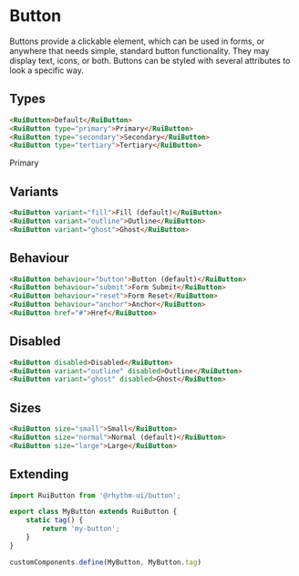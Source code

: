 # Button

Buttons provide a clickable element, which can be used in forms, or anywhere that needs simple, standard button functionality. They may display text, icons, or both. Buttons can be styled with several attributes to look a specific way.

## Types

```html preview
<RuiButton>Default</RuiButton>
<RuiButton type="primary">Primary</RuiButton>
<RuiButton type="secondary">Secondary</RuiButton>
<RuiButton type="tertiary">Tertiary</RuiButton>
```
<RuiButton type="primary">Primary</RuiButton>


## Variants

```html preview
<RuiButton variant="fill">Fill (default)</RuiButton>
<RuiButton variant="outline">Outline</RuiButton>
<RuiButton variant="ghost">Ghost</RuiButton>
```

## Behaviour

```html preview
<RuiButton behaviour="button">Button (default)</RuiButton>
<RuiButton behaviour="submit">Form Submit</RuiButton>
<RuiButton behaviour="reset">Form Reset</RuiButton>
<RuiButton behaviour="anchor">Anchor</RuiButton>
<RuiButton href="#">Href</RuiButton>
```

## Disabled

```html preview
<RuiButton disabled>Disabled</RuiButton>
<RuiButton variant="outline" disabled>Outline</RuiButton>
<RuiButton variant="ghost" disabled>Ghost</RuiButton>
```

## Sizes

```html preview
<RuiButton size="small">Small</RuiButton>
<RuiButton size="normal">Normal (default)</RuiButton>
<RuiButton size="large">Large</RuiButton>
```

## Extending

```js
import RuiButton from '@rhythm-ui/button';

export class MyButton extends RuiButton {
	static tag() {
		return 'my-button';
	}
}

customComponents.define(MyButton, MyButton.tag)
```
